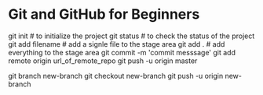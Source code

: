 # Git and GitHub for Beginners

git init # to initialize the project 
git status # to check the status of the project 
git add filename # add a signle file to the stage area 
git add . # add everything to the stage area 
git commit -m 'commit messsage' 
git add remote origin url_of_remote_repo 
git push -u origin master 

git branch new-branch 
git checkout new-branch 
git push -u origin new-branch 
